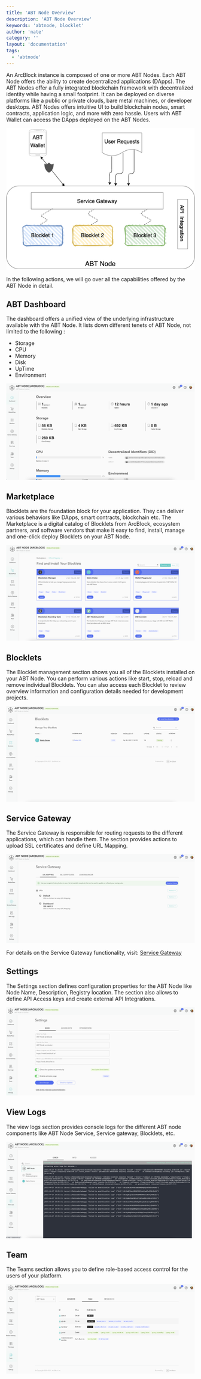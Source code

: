 ```yaml
---
title: 'ABT Node Overview'
description: 'ABT Node Overview'
keywords: 'abtnode, blocklet'
author: 'nate'
category: ''
layout: 'documentation'
tags:
  - 'abtnode'
---
```


An ArcBlock instance is composed of one or more ABT Nodes. Each ABT Node offers the ability to create decentralized applications (DApps). The ABT Nodes offer a fully integrated blockchain framework with decentralized identity while having a  small footprint. It can be deployed on diverse platforms like a public or private clouds, bare metal machines, or developer desktops. ABT  Nodes offers intuitive  UI to build blockchain nodes, smart contracts, application logic, and more with zero hassle. Users with ABT Wallet can access the DApps deployed on the ABT Nodes.

![](./images/abtnode-arch-overview-en.png)

In the following actions, we will go over all the capabilities offered by the ABT Node in detail.

## ABT Dashboard

The dashboard offers a unified view of the underlying infrastructure available with the ABT Node. It lists down different tenets of ABT Node, not limited to the following :
- Storage
- CPU
- Memory
- Disk
- UpTime
- Environment

![](./images/abtnode-dashboard-en.png)

## Marketplace

Blocklets are the foundation block for your application. They can deliver various behaviors like DApps, smart contracts, blockchain etc. The Marketplace is a digital catalog of Blocklets from ArcBlock, ecosystem partners, and software vendors that make it easy to find, install, manage and one-click deploy Blocklets on your ABT Node.

![](./images/abtnode-marketplace-en.png)

## Blocklets

The Blocklet management section shows you all of the Blocklets installed on your ABT Node. You can perform various actions like start, stop, reload and remove individual Blocklets. You can also access each Blocklet to review overview information and configuration details needed for development projects.

![](./images/abtnode-blocklets-en.png)

## Service Gateway
The Service Gateway is responsible for routing requests to the different applications, which can handle them. The section provides actions to upload SSL certificates and define URL Mapping.

![](./images/abtnode-servicegateway-en.png)

For details on the Service Gateway functionality, visit: [Service Gateway](/en/abtnode/router)

## Settings
The Settings section defines configuration properties for the ABT Node like Node Name, Description, Registry location. The section also allows to define API Access keys and create external API Integrations.

![](./images/abtnode-settings-en.png)

## View Logs

The view logs section provides console logs for the different ABT node components like ABT Node Service, Service gateway, Blocklets, etc.

![](./images/abtnode-viewlogs-en.png)

## Team
The Teams section allows you to define role-based access control for the users of your platform.

![](./images/abtnode-team-en.png)
